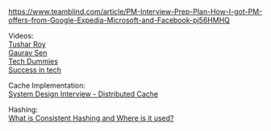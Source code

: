 https://www.teamblind.com/article/PM-Interview-Prep-Plan-How-I-got-PM-offers-from-Google-Expedia-Microsoft-and-Facebook-pj56HMHQ

Videos:  
[Tushar Roy](https://www.youtube.com/watch?v=UzLMhqg3_Wc&list=PLrmLmBdmIlps7GJJWW9I7N0P0rB0C3eY2)  
[Gaurav Sen](https://www.youtube.com/watch?v=quLrc3PbuIw&list=PLMCXHnjXnTnvo6alSjVkgxV-VH6EPyvoX)  
[Tech Dummies](https://www.youtube.com/watch?v=mhUQe4BKZXs&list=PLkQkbY7JNJuBoTemzQfjym0sqbOHt5fnV)  
[Success in tech](https://www.youtube.com/channel/UC-vYrOAmtrx9sBzJAf3x_xw)  

Cache Implementation:   
[System Design Interview - Distributed Cache](https://www.youtube.com/watch?v=iuqZvajTOyA)

Hashing:  
[What is Consistent Hashing and Where is it used?](https://www.youtube.com/watch?v=zaRkONvyGr8)
